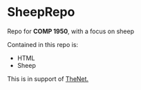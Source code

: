 # SheepRepo

Repo for **COMP 1950**, with a focus on sheep

Contained in this repo is:

* HTML
* Sheep

This is in support of [TheNet.](http://thenet.ca)
